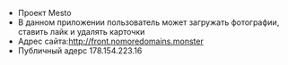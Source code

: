 * Проект Mesto
* В данном приложении пользователь может загружать фотографии, ставить лайк и удалять карточки
* Адрес сайта:http://front.nomoredomains.monster
* Публичный адерс 178.154.223.16

